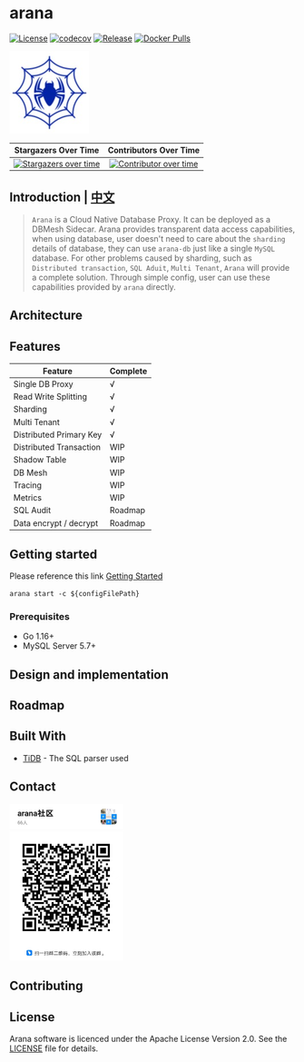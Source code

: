 # arana
[![License](https://img.shields.io/badge/license-Apache--2.0-blue.svg)](https://github.com/arana-db/arana/blob/master/LICENSE)
[![codecov](https://codecov.io/gh/arana-db/arana/branch/master/graph/badge.svg)](https://codecov.io/gh/arana-db/arana)
[![Release](https://img.shields.io/github/v/release/arana-db/arana)](https://img.shields.io/github/v/release/arana-db/arana)
[![Docker Pulls](https://img.shields.io/docker/pulls/aranadb/arana)](https://img.shields.io/docker/pulls/aranadb/arana)

![](./docs/pics/arana-logo.png)

|                                             **Stargazers Over Time**                                              | **Contributors Over Time**                                                                                                                                                                                                                       |
|:-----------------------------------------------------------------------------------------------------------------:|:------------------------------------------------------------------------------------------------------------------------------------------------------------------------------------------------------------------------------------------------:|
|      [![Stargazers over time](https://starchart.cc/arana-db/arana.svg)](https://starchart.cc/arana-db/arana)      | [![Contributor over time](https://contributor-graph-api.apiseven.com/contributors-svg?chart=contributorOverTime&repo=arana-db/arana)](https://contributor-graph-api.apiseven.com/contributors-svg?chart=contributorOverTime&repo=arana-db/arana) |


## Introduction | [中文](https://github.com/arana-db/arana/blob/master/README_CN.md)

> `Arana` is a Cloud Native Database Proxy. It can be deployed as a DBMesh Sidecar. Arana provides transparent data access capabilities, 
> when using database, user doesn't need to care about the `sharding` details of database, they can use `arana-db` just like a single `MySQL` database.
> For other problems caused by sharding, such as `Distributed transaction`, `SQL Aduit`, `Multi Tenant`, `Arana` will provide a complete solution.
> Through simple config, user can use these capabilities provided by `arana` directly.

## Architecture

## Features

| Feature | Complete |
| -- | -- |
| Single DB Proxy | √ |
| Read Write Splitting | √ |
| Sharding | √ |
| Multi Tenant | √ |
| Distributed Primary Key | √ |
| Distributed Transaction | WIP |
| Shadow Table | WIP |
| DB Mesh | WIP |
| Tracing | WIP |
| Metrics | WIP |
| SQL Audit | Roadmap |
| Data encrypt / decrypt | Roadmap |

## Getting started

Please reference this link [Getting Started](https://github.com/arana-db/arana/discussions/172)

```
arana start -c ${configFilePath}
```

### Prerequisites

+ Go 1.16+
+ MySQL Server 5.7+

## Design and implementation

## Roadmap

## Built With

- [TiDB](https://github.com/pingcap/tidb) - The SQL parser used

## Contact

<img src="https://raw.githubusercontent.com/arana-db/arana/master/docs/pics/dingtalk-group.jpeg" width="200px"/>

## Contributing

## License
Arana software is licenced under the Apache License Version 2.0. See the [LICENSE](https://github.com/arana-db/arana/blob/master/LICENSE) file for details.
